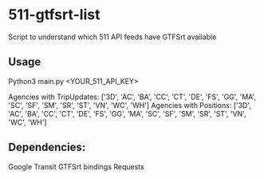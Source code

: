 # 511-gtfsrt-list
Script to understand which 511 API feeds have GTFSrt available

## Usage

Python3 main.py <YOUR_511_API_KEY>

Agencies with TripUpdates: ['3D', 'AC', 'BA', 'CC', 'CT', 'DE', 'FS', 'GG', 'MA', 'SC', 'SF', 'SM', 'SR', 'ST', 'VN', 'WC', 'WH']
Agencies with Positions:   ['3D', 'AC', 'BA', 'CC', 'CT', 'DE', 'FS', 'GG', 'MA', 'SC', 'SF', 'SM', 'SR', 'ST', 'VN', 'WC', 'WH']

## Dependencies:
Google Transit GTFSrt bindings
Requests
